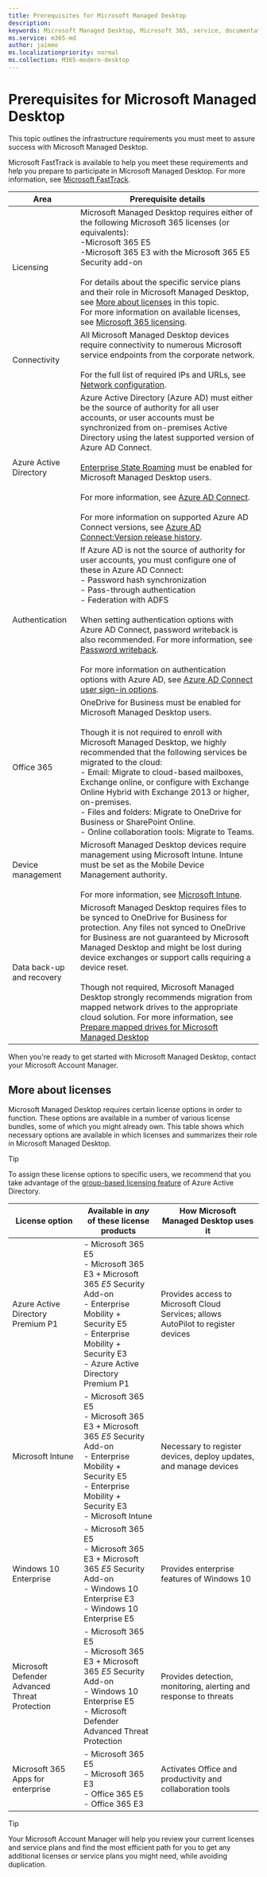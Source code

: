 ```yaml
---
title: Prerequisites for Microsoft Managed Desktop
description:  
keywords: Microsoft Managed Desktop, Microsoft 365, service, documentation
ms.service: m365-md
author: jaimeo
ms.localizationpriority: normal
ms.collection: M365-modern-desktop
---
```


# Prerequisites for Microsoft Managed Desktop

<!--This topic is the target for a "Learn more" link in the Admin Portal (aka.ms/prereq-azure); do not delete.-->
<!--from Prerequisites -->

This topic outlines the infrastructure requirements you must meet to assure success with Microsoft Managed Desktop. 

Microsoft FastTrack is available to help you meet these requirements and help you prepare to participate in Microsoft Managed Desktop. For more information, see [Microsoft FastTrack](https://fasttrack.microsoft.com/about). 

Area | Prerequisite details
--- | ---
Licensing |Microsoft Managed Desktop requires either of the following Microsoft 365 licenses (or equivalents):<br>-Microsoft 365 E5<br>-Microsoft 365 E3 with the Microsoft 365 E5 Security add-on<br><br>For details about the specific service plans and their role in Microsoft Managed Desktop, see [More about licenses](#more-about-licenses) in this topic.<br>For more information on available licenses, see [Microsoft 365 licensing](https://www.microsoft.com/microsoft-365/compare-all-microsoft-365-plans).
Connectivity |	All Microsoft Managed Desktop devices require connectivity to numerous Microsoft service endpoints from the corporate network.<br><br>For the full list of required IPs and URLs, see [Network configuration](../get-ready/network.md). 
Azure Active Directory |	Azure Active Directory (Azure AD) must either be the source of authority for all user accounts, or user accounts must be synchronized from on-premises Active Directory using the latest supported version of Azure AD Connect.<br><br>[Enterprise State Roaming](https://docs.microsoft.com/azure/active-directory/devices/enterprise-state-roaming-overview) must be enabled for Microsoft Managed Desktop users.<br><br>For more information, see [Azure AD Connect](https://docs.microsoft.com/azure/active-directory/hybrid/whatis-azure-ad-connect).<br><br>For more information on supported Azure AD Connect versions, see [Azure AD Connect:Version release history](https://docs.microsoft.com/azure/active-directory/hybrid/reference-connect-version-history).
Authentication |	If Azure AD is not the source of authority for user accounts, you must configure one of these in Azure AD Connect:<br>- Password hash synchronization<br>- Pass-through authentication<br>- Federation with ADFS<br><br>When setting authentication options with Azure AD Connect, password writeback is also recommended. For more information, see [Password writeback](https://docs.microsoft.com/azure/active-directory/authentication/howto-sspr-writeback). <br><br>For more information on authentication options with Azure AD, see [Azure AD Connect user sign-in options](https://docs.microsoft.com/azure/active-directory/connect/active-directory-aadconnect-user-signin).
Office 365 |	OneDrive for Business must be enabled for Microsoft Managed Desktop users.<br><br>Though it is not required to enroll with Microsoft Managed Desktop, we highly recommended that the following services be migrated to the cloud:<br>- Email: Migrate to cloud-based mailboxes, Exchange online, or configure with Exchange Online Hybrid with Exchange 2013 or higher, on-premises.<br>- Files and folders: Migrate to OneDrive for Business or SharePoint Online.<br>- Online collaboration tools: Migrate to Teams.
Device management | Microsoft Managed Desktop devices require management using Microsoft Intune. Intune must be set as the Mobile Device Management authority.<br><br>For more information, see [Microsoft Intune](https://www.microsoft.com/cloud-platform/microsoft-intune). 
Data back-up and recovery |	Microsoft Managed Desktop requires files to be synced to OneDrive for Business for protection. Any files not synced to OneDrive for Business are not guaranteed by Microsoft Managed Desktop and might be lost during device exchanges or support calls requiring a device reset.<br><br>Though not required, Microsoft Managed Desktop strongly recommends migration from mapped network drives to the appropriate cloud solution. For more information, see [Prepare mapped drives for Microsoft Managed Desktop](mapped-drives.md)

When you're ready to get started with Microsoft Managed Desktop, contact your Microsoft Account Manager. 

## More about licenses

Microsoft Managed Desktop requires certain license options in order to function. These options are available in a number of various license bundles, some of which you might already own. This table shows which necessary options are available in which licenses and summarizes their role in Microsoft Managed Desktop.

> [!TIP]
> To assign these license options to specific users, we recommend that you take advantage of the [group-based licensing feature](https://docs.microsoft.com/azure/active-directory/fundamentals/active-directory-licensing-whatis-azure-portal) of Azure Active Directory.



|License option |Available in *any* of these license products |How Microsoft Managed Desktop uses it|
|-------------|-------------|-------------|
|Azure Active Directory Premium P1     |- Microsoft 365 E5<br>- Microsoft 365 E3 + Microsoft 365 *E5* Security Add-on<br>- Enterprise Mobility + Security E5<br>- Enterprise Mobility + Security E3<br>- Azure Active Directory Premium P1|  Provides access to Microsoft Cloud Services; allows AutoPilot to register devices      |
|Microsoft Intune | - Microsoft 365 E5<br>- Microsoft 365 E3 + Microsoft 365 *E5* Security Add-on<br>- Enterprise Mobility + Security E5<br>- Enterprise Mobility + Security E3<br>- Microsoft Intune  |  Necessary to register devices, deploy updates, and manage devices       |
|Windows 10 Enterprise  |- Microsoft 365 E5<br>- Microsoft 365 E3 + Microsoft 365 *E5* Security Add-on<br>- Windows 10 Enterprise E3<br>- Windows 10 Enterprise E5 | Provides enterprise features of Windows 10       |
|Microsoft Defender Advanced Threat Protection | - Microsoft 365 E5<br>- Microsoft 365 E3 + Microsoft 365 *E5* Security Add-on<br>- Windows 10 Enterprise E5<br>- Microsoft Defender Advanced Threat Protection   |  Provides detection, monitoring, alerting and response to threats  |
|Microsoft 365 Apps for enterprise  |- Microsoft 365 E5<br>- Microsoft 365 E3<br>- Office 365 E5<br>- Office 365 E3| Activates Office and productivity and collaboration tools    |

> [!TIP]
> Your Microsoft Account Manager will help you review your current licenses and service plans and find the most efficient path for you to get any additional licenses or service plans you might need, while avoiding duplication.
